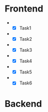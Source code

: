 # Frontend

- -[x] Task1
- -[x] Task2
- -[x] Task3
- -[x] Task4
- -[x] Task5
- -[x] Task6

# Backend
